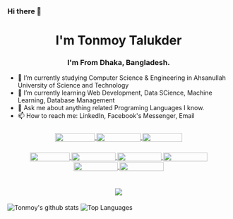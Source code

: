 ### Hi there 👋
<h1 align="center">I'm Tonmoy Talukder</h1>
<h3 align="center">I'm From Dhaka, Bangladesh.</h3>

- 🔭 I’m currently studying Computer Science & Engineering in Ahsanullah University of Science and Technology 
- 🌱 I’m currently learning Web Development, Data SCience, Machine Learning, Database Management 
- 💬 Ask me about anything related Programing Languages I know.
- 📫 How to reach me: LinkedIn, Facebook's Messenger, Email

<h3 align="center">
<a href="https://www.linkedin.com/in/TonmoyTalukder/"> <img align="center" width="90" height="20" src="https://img.shields.io/badge/LinkedIn-profile-blue"> </a>
<a href="https://www.facebook.com/tonmoytalukder2000"> <img align="center" width="100" height="20" src="https://img.shields.io/badge/Facebook-profile-blue"> </a>
<a href="https://twitter.com/TonmoyTweets"> <img align="center" width="90" height="20" src="https://img.shields.io/badge/Twitter-profile-00acee"> </a>
</h3>
<h3 align="center">
  <a href="https://codeforces.com/profile/Zishnav"> <img align="center" width="90" height="20" src="https://img.shields.io/badge/dynamic/json?color=blue&label=Codeforces&query=%24.result%5B%3A1%5D.maxRating&url=https%3A%2F%2Fcodeforces.com%2Fapi%2Fuser.info%3Fhandles%3Dpz1971"> </a>
  <a href="https://www.kaggle.com/tonmoytalukder"> <img align="center" width="100" height="20" src="https://img.shields.io/badge/Kaggle-profile-%2369391C"> </a>
  <a href="https://www.hackerrank.com/Zishnav"> <img align="center" width="100" height="20" src="https://img.shields.io/badge/Hackerrank-profile-%2369391C"> </a>
  <a href="https://www.codechef.com/users/zishnav"> <img align="center" width="100" height="20" src="https://img.shields.io/badge/Codechef-profile-%2369391C"> </a>
  <a href="https://leetcode.com/zishnav/"> <img align="center" width="100" height="20" src="https://img.shields.io/badge/Leetcode-profile-%23C9CACC"> </a>
  <a href="https://www.stopstalk.com/user/profile/zishnav"> <img align="center" width="100" height="20" src="https://img.shields.io/badge/Stopstalk-profile-%23D92333"> </a>
</h3>
<h1 align="center">
  <a href="https://github-profile-trophy.vercel.app/?username=TonmoyTalukder&theme=onedark"> <img align="center" src="https://github-profile-trophy.vercel.app/?username=TonmoyTalukder&theme=onedark"> </a>
</h1>


![Tonmoy's github stats](https://github-readme-stats.vercel.app/api?username=TonmoyTalukder&show_icons=true&theme=graywhite&hide=prs&count_private=true)
![Top Languages](https://github-readme-stats.vercel.app/api/top-langs/?username=TonmoyTalukder&layout=compact)
<!--
**TonmoyTalukder/TonmoyTalukder** is a ✨ _special_ ✨ repository because its `README.md` (this file) appears on your GitHub profile.

Here are some ideas to get you started:

- 🔭 I’m currently working on ...
- 🌱 I’m currently learning ...
- 👯 I’m looking to collaborate on ...
- 🤔 I’m looking for help with ...
- 💬 Ask me about ...
- 📫 How to reach me: ...
- 😄 Pronouns: ...
- ⚡ Fun fact: ...
-->
